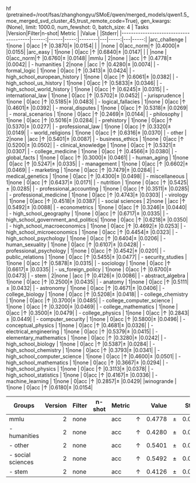 hf (pretrained=/root/fsas/zhanghongyu/SMoE/qwen/merged_models/qwen1.5_moe_merged_svd_cluster_45,trust_remote_code=True), gen_kwargs: (None), limit: 1000.0, num_fewshot: 0, batch_size: 4
|                 Tasks                 |Version|Filter|n-shot| Metric |   |Value |   |Stderr|
|---------------------------------------|------:|------|-----:|--------|---|-----:|---|-----:|
|arc_challenge                          |      1|none  |     0|acc     |↑  |0.3870|±  |0.0154|
|                                       |       |none  |     0|acc_norm|↑  |0.4000|±  |0.0155|
|arc_easy                               |      1|none  |     0|acc     |↑  |0.6840|±  |0.0147|
|                                       |       |none  |     0|acc_norm|↑  |0.6760|±  |0.0148|
|mmlu                                   |      2|none  |      |acc     |↑  |0.4778|±  |0.0042|
| - humanities                          |      2|none  |      |acc     |↑  |0.4280|±  |0.0074|
|  - formal_logic                       |      1|none  |     0|acc     |↑  |0.3413|±  |0.0424|
|  - high_school_european_history       |      1|none  |     0|acc     |↑  |0.6061|±  |0.0382|
|  - high_school_us_history             |      1|none  |     0|acc     |↑  |0.5833|±  |0.0346|
|  - high_school_world_history          |      1|none  |     0|acc     |↑  |0.6245|±  |0.0315|
|  - international_law                  |      1|none  |     0|acc     |↑  |0.5702|±  |0.0452|
|  - jurisprudence                      |      1|none  |     0|acc     |↑  |0.5185|±  |0.0483|
|  - logical_fallacies                  |      1|none  |     0|acc     |↑  |0.4601|±  |0.0392|
|  - moral_disputes                     |      1|none  |     0|acc     |↑  |0.5318|±  |0.0269|
|  - moral_scenarios                    |      1|none  |     0|acc     |↑  |0.2469|±  |0.0144|
|  - philosophy                         |      1|none  |     0|acc     |↑  |0.5016|±  |0.0284|
|  - prehistory                         |      1|none  |     0|acc     |↑  |0.5370|±  |0.0277|
|  - professional_law                   |      1|none  |     0|acc     |↑  |0.3320|±  |0.0149|
|  - world_religions                    |      1|none  |     0|acc     |↑  |0.6316|±  |0.0370|
| - other                               |      2|none  |      |acc     |↑  |0.5401|±  |0.0087|
|  - business_ethics                    |      1|none  |     0|acc     |↑  |0.5200|±  |0.0502|
|  - clinical_knowledge                 |      1|none  |     0|acc     |↑  |0.5321|±  |0.0307|
|  - college_medicine                   |      1|none  |     0|acc     |↑  |0.4566|±  |0.0380|
|  - global_facts                       |      1|none  |     0|acc     |↑  |0.3000|±  |0.0461|
|  - human_aging                        |      1|none  |     0|acc     |↑  |0.5247|±  |0.0335|
|  - management                         |      1|none  |     0|acc     |↑  |0.6602|±  |0.0469|
|  - marketing                          |      1|none  |     0|acc     |↑  |0.7479|±  |0.0284|
|  - medical_genetics                   |      1|none  |     0|acc     |↑  |0.4300|±  |0.0498|
|  - miscellaneous                      |      1|none  |     0|acc     |↑  |0.6437|±  |0.0171|
|  - nutrition                          |      1|none  |     0|acc     |↑  |0.5425|±  |0.0285|
|  - professional_accounting            |      1|none  |     0|acc     |↑  |0.3511|±  |0.0285|
|  - professional_medicine              |      1|none  |     0|acc     |↑  |0.4743|±  |0.0303|
|  - virology                           |      1|none  |     0|acc     |↑  |0.4518|±  |0.0387|
| - social sciences                     |      2|none  |      |acc     |↑  |0.5492|±  |0.0088|
|  - econometrics                       |      1|none  |     0|acc     |↑  |0.3246|±  |0.0440|
|  - high_school_geography              |      1|none  |     0|acc     |↑  |0.6717|±  |0.0335|
|  - high_school_government_and_politics|      1|none  |     0|acc     |↑  |0.6218|±  |0.0350|
|  - high_school_macroeconomics         |      1|none  |     0|acc     |↑  |0.4692|±  |0.0253|
|  - high_school_microeconomics         |      1|none  |     0|acc     |↑  |0.4454|±  |0.0323|
|  - high_school_psychology             |      1|none  |     0|acc     |↑  |0.6404|±  |0.0206|
|  - human_sexuality                    |      1|none  |     0|acc     |↑  |0.6107|±  |0.0428|
|  - professional_psychology            |      1|none  |     0|acc     |↑  |0.4542|±  |0.0201|
|  - public_relations                   |      1|none  |     0|acc     |↑  |0.5455|±  |0.0477|
|  - security_studies                   |      1|none  |     0|acc     |↑  |0.5878|±  |0.0315|
|  - sociology                          |      1|none  |     0|acc     |↑  |0.6617|±  |0.0335|
|  - us_foreign_policy                  |      1|none  |     0|acc     |↑  |0.6700|±  |0.0473|
| - stem                                |      2|none  |      |acc     |↑  |0.4126|±  |0.0086|
|  - abstract_algebra                   |      1|none  |     0|acc     |↑  |0.2500|±  |0.0435|
|  - anatomy                            |      1|none  |     0|acc     |↑  |0.5111|±  |0.0432|
|  - astronomy                          |      1|none  |     0|acc     |↑  |0.4671|±  |0.0406|
|  - college_biology                    |      1|none  |     0|acc     |↑  |0.5208|±  |0.0418|
|  - college_chemistry                  |      1|none  |     0|acc     |↑  |0.3700|±  |0.0485|
|  - college_computer_science           |      1|none  |     0|acc     |↑  |0.3200|±  |0.0469|
|  - college_mathematics                |      1|none  |     0|acc     |↑  |0.3500|±  |0.0479|
|  - college_physics                    |      1|none  |     0|acc     |↑  |0.2843|±  |0.0449|
|  - computer_security                  |      1|none  |     0|acc     |↑  |0.5800|±  |0.0496|
|  - conceptual_physics                 |      1|none  |     0|acc     |↑  |0.4681|±  |0.0326|
|  - electrical_engineering             |      1|none  |     0|acc     |↑  |0.5379|±  |0.0415|
|  - elementary_mathematics             |      1|none  |     0|acc     |↑  |0.3280|±  |0.0242|
|  - high_school_biology                |      1|none  |     0|acc     |↑  |0.5387|±  |0.0284|
|  - high_school_chemistry              |      1|none  |     0|acc     |↑  |0.3793|±  |0.0341|
|  - high_school_computer_science       |      1|none  |     0|acc     |↑  |0.4600|±  |0.0501|
|  - high_school_mathematics            |      1|none  |     0|acc     |↑  |0.3667|±  |0.0294|
|  - high_school_physics                |      1|none  |     0|acc     |↑  |0.3113|±  |0.0378|
|  - high_school_statistics             |      1|none  |     0|acc     |↑  |0.4167|±  |0.0336|
|  - machine_learning                   |      1|none  |     0|acc     |↑  |0.2857|±  |0.0429|
|winogrande                             |      1|none  |     0|acc     |↑  |0.6180|±  |0.0154|

|      Groups      |Version|Filter|n-shot|Metric|   |Value |   |Stderr|
|------------------|------:|------|------|------|---|-----:|---|-----:|
|mmlu              |      2|none  |      |acc   |↑  |0.4778|±  |0.0042|
| - humanities     |      2|none  |      |acc   |↑  |0.4280|±  |0.0074|
| - other          |      2|none  |      |acc   |↑  |0.5401|±  |0.0087|
| - social sciences|      2|none  |      |acc   |↑  |0.5492|±  |0.0088|
| - stem           |      2|none  |      |acc   |↑  |0.4126|±  |0.0086|